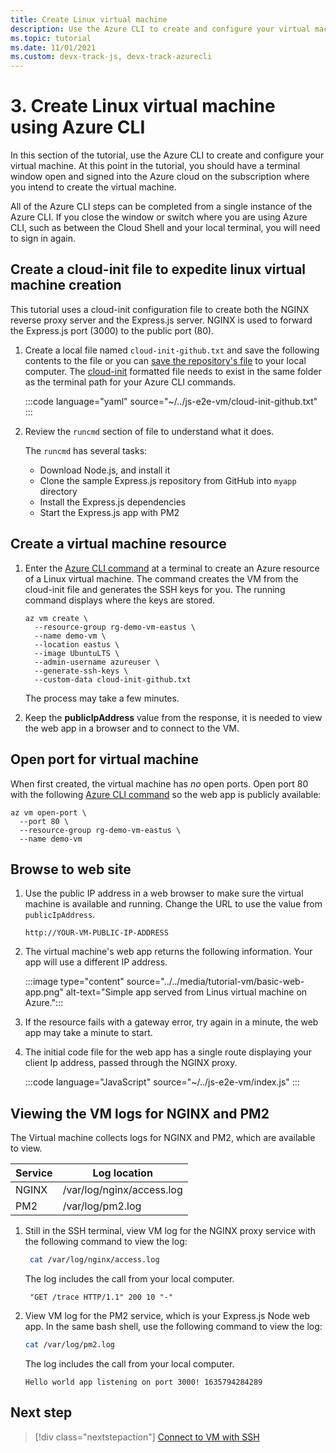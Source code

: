 ```yaml
---
title: Create Linux virtual machine
description: Use the Azure CLI to create and configure your virtual machine. At this point in the tutorial, you should have a terminal window open and signed into the Azure cloud with the Azure CLI on the subscription where you intend to create the virtual machine.
ms.topic: tutorial
ms.date: 11/01/2021
ms.custom: devx-track-js, devx-track-azurecli
---
```


# 3. Create Linux virtual machine using Azure CLI

In this section of the tutorial, use the Azure CLI to create and configure your virtual machine. At this point in the tutorial, you should have a terminal window open and signed into the Azure cloud on the subscription where you intend to create the virtual machine. 

All of the Azure CLI steps can be completed from a single instance of the Azure CLI. If you close the window or switch where you are using Azure CLI, such as between the Cloud Shell and your local terminal, you will need to sign in again. 

## Create a cloud-init file to expedite linux virtual machine creation

This tutorial uses a cloud-init configuration file to create both the NGINX reverse proxy server and the Express.js server. NGINX is used to forward the Express.js port (3000) to the public port (80). 

1. Create a local file named `cloud-init-github.txt` and save the following contents to the file or you can [save the repository's file](https://github.com/Azure-Samples/js-e2e-vm/blob/main/cloud-init-github.txt) to your local computer. The [cloud-init](https://cloudinit.readthedocs.io/en/latest/topics/examples.html#yaml-examples) formatted file needs to exist in the same folder as the terminal path for your Azure CLI commands.

    :::code language="yaml" source="~/../js-e2e-vm/cloud-init-github.txt" :::

1. Review the `runcmd` section of file to understand what it does. 

    The `runcmd` has several tasks:

    * Download Node.js, and install it
    * Clone the sample Express.js repository from GitHub into `myapp` directory
    * Install the Express.js dependencies
    * Start the Express.js app with PM2

## Create a virtual machine resource 

1. Enter the [Azure CLI command](/cli/azure/vm#az_vm_create) at a terminal to create an Azure resource of a Linux virtual machine. The command creates the VM from the cloud-init file and generates the SSH keys for you. The running command displays where the keys are stored. 

    ```azurecli
    az vm create \
      --resource-group rg-demo-vm-eastus \
      --name demo-vm \
      --location eastus \
      --image UbuntuLTS \
      --admin-username azureuser \
      --generate-ssh-keys \
      --custom-data cloud-init-github.txt
    ```

    The process may take a few minutes. 

1. Keep the **publicIpAddress** value from the response, it is needed to view the web app in a browser and to connect to the VM. 
     

## Open port for virtual machine

When first created, the virtual machine has _no_ open ports. Open port 80 with the following [Azure CLI command](/cli/azure/vm#az_vm_open_port) so the web app is publicly available:

```azurecli
az vm open-port \
  --port 80 \
  --resource-group rg-demo-vm-eastus \
  --name demo-vm
```

## Browse to web site

1. Use the public IP address in a web browser to make sure the virtual machine is available and running. Change the URL to use the value from `publicIpAddress`.

    ```HTTP
    http://YOUR-VM-PUBLIC-IP-ADDRESS
    ```

1. The virtual machine's web app returns the following information. Your app will use a different IP address.  

    :::image type="content" source="../../media/tutorial-vm/basic-web-app.png" alt-text="Simple app served from Linus virtual machine on Azure.":::

1. If the resource fails with a gateway error, try again in a minute, the web app may take a minute to start.

1. The initial code file for the web app has a single route displaying your client Ip address, passed through the NGINX proxy. 

    :::code language="JavaScript" source="~/../js-e2e-vm/index.js" :::

## Viewing the VM logs for NGINX and PM2

The Virtual machine collects logs for NGINX and PM2, which are available to view.

| Service | Log location|
|--|--|
|NGINX| /var/log/nginx/access.log|
|PM2| /var/log/pm2.log|

1. Still in the SSH terminal, view VM log for the NGINX proxy service with the following command to view the log:

    ```bash
     cat /var/log/nginx/access.log
    ```

    The log includes the call from your local computer. 

    ```console
     "GET /trace HTTP/1.1" 200 10 "-"
    ```

1. View VM log for the PM2 service, which is your Express.js Node web app. In the same bash shell, use the following command to view the log:

    ```bash
    cat /var/log/pm2.log
    ```

    The log includes the call from your local computer. 

    ```console
    Hello world app listening on port 3000! 1635794284289
    ```

## Next step

> [!div class="nextstepaction"]
> [Connect to VM with SSH](connect-linux-virtual-machine-ssh.md) 